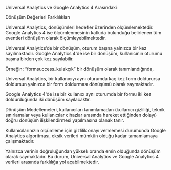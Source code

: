 
Universal Analytics ve Google Analytics 4 Arasındaki 

Dönüşüm Değerleri Farklılıkları


   Universal Analytics, dönüşümleri hedefler üzerinden ölçümlemektedir. Google Analytics 4 ise ölçümlenmesinin katkıda bulunduğu belirlenen tüm eventleri dönüşüm olarak ölçümleyebilmektedir.

Universal Analytics’de bir dönüşüm, oturum başına yalnızca bir kez sayılmaktadır. Google Analytics 4'de ise bir dönüşüm, kullanıcının oturumu başına birden çok kez sayılabilir.

Örneğin;
                “formsuccess_kulakçık” bir dönüşüm olarak tanımlandığında,

Universal Analytics, bir kullanıcıyı aynı oturumda kaç kez form doldurursa doldursun yalnızca bir form doldurması dönüşümü olarak saymaktadır.

Google Analytics 4'de ise bir kullanıcı aynı oturumda bir formu iki kez doldurduğunda iki dönüşüm sayılacaktır.



   Dönüşüm Modellemeleri, kullanıcıları tanımlamadan (kullanıcı gizliliği, teknik sınırlamalar veya kullanıcılar cihazlar arasında hareket ettiğinden dolayı) doğru dönüşüm ilişkilendirmesi yapılmasına olanak tanır.

Kullanıcılarınızın ölçümleme için gizlilik onayı vermemesi durumunda Google Analytics algoritması, eksik verileri mümkün olduğu kadar tamamlamaya çalışmaktadır. 

Yalnızca verinin doğruluğundan yüksek oranda emin olduğunda dönüşüm olarak saymaktadır. Bu durum, Universal Analytics ve Google Analytics 4 verileri arasında farklılığa yol açabilmektedir.

